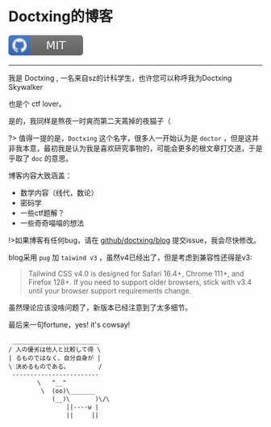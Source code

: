 # Doctxing的博客

[![license](./image/license_github.svg)](https://github.com/Doctxing/blog/blob/master/LICENSE)

---

我是 Doctxing , 一名来自sz的计科学生，也许您可以称呼我为Doctxing Skywalker

也是个 ctf lover。

是的，我同样是熬夜一时爽而第二天蔫掉的夜猫子（

?> 值得一提的是，`Doctxing` 这个名字，很多人一开始认为是 `doctor` ，但是这并非我本意，最初我是认为我是喜欢研究事物的，可能会更多的根文章打交道，于是乎取了 `doc` 的意思。

博客内容大致涵盖：

- 数学内容（线代，数论）
- 密码学
- 一些ctf题解？
- 一些奇奇喵喵的想法

!>如果博客有任何bug，请在 [github/doctxing/blog](https://github.com/doctxing/blog) 提交issue，我会尽快修改。

blog采用 `pug` 加 `taiwind v3` ，虽然v4已经出了，但是考虑到兼容性还得是v3:

> Tailwind CSS v4.0 is designed for Safari 16.4+, Chrome 111+, and Firefox 128+. If you need to support older browsers, stick with v3.4 until your browser support requirements change.

虽然理论应该没啥问题了，新版本已经注意到了太多细节。

最后来一句fortune，yes! it's cowsay!

```cowsay
 ________________________
/ 人の優劣は他人と比較して得 \
| るものではなく、自分自身が |
\ 決めるものである。        /
 ------------------------
        \   ^__^
         \  (oo)\_______
            (__)\       )\/\
                ||----w |
                ||     ||
```
